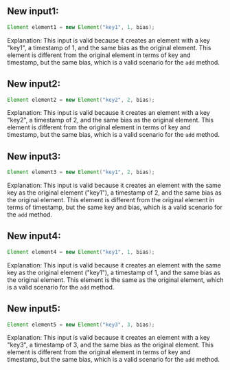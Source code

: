 ## New input1:
```java
Element element1 = new Element("key1", 1, bias);
```
Explanation: This input is valid because it creates an element with a key "key1", a timestamp of 1, and the same bias as the original element. This element is different from the original element in terms of key and timestamp, but the same bias, which is a valid scenario for the `add` method.

## New input2:
```java
Element element2 = new Element("key2", 2, bias);
```
Explanation: This input is valid because it creates an element with a key "key2", a timestamp of 2, and the same bias as the original element. This element is different from the original element in terms of key and timestamp, but the same bias, which is a valid scenario for the `add` method.

## New input3:
```java
Element element3 = new Element("key1", 2, bias);
```
Explanation: This input is valid because it creates an element with the same key as the original element ("key1"), a timestamp of 2, and the same bias as the original element. This element is different from the original element in terms of timestamp, but the same key and bias, which is a valid scenario for the `add` method.

## New input4:
```java
Element element4 = new Element("key1", 1, bias);
```
Explanation: This input is valid because it creates an element with the same key as the original element ("key1"), a timestamp of 1, and the same bias as the original element. This element is the same as the original element, which is a valid scenario for the `add` method.

## New input5:
```java
Element element5 = new Element("key3", 3, bias);
```
Explanation: This input is valid because it creates an element with a key "key3", a timestamp of 3, and the same bias as the original element. This element is different from the original element in terms of key and timestamp, but the same bias, which is a valid scenario for the `add` method.
